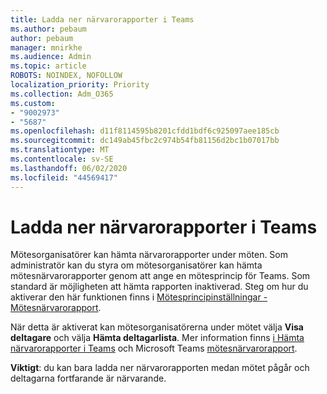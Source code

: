 ```yaml
---
title: Ladda ner närvarorapporter i Teams
ms.author: pebaum
author: pebaum
manager: mnirkhe
ms.audience: Admin
ms.topic: article
ROBOTS: NOINDEX, NOFOLLOW
localization_priority: Priority
ms.collection: Adm_O365
ms.custom:
- "9002973"
- "5687"
ms.openlocfilehash: d11f8114595b8201cfdd1bdf6c925097aee185cb
ms.sourcegitcommit: dc149ab45fbc2c974b54fb81156d2bc1b07017bb
ms.translationtype: MT
ms.contentlocale: sv-SE
ms.lasthandoff: 06/02/2020
ms.locfileid: "44569417"
---
```

# <a name="download-attendance-reports-in-teams"></a>Ladda ner närvarorapporter i Teams

Mötesorganisatörer kan hämta närvarorapporter under möten. Som administratör kan du styra om mötesorganisatörer kan hämta mötesnärvarorapporter genom att ange en mötesprincip för Teams. Som standard är möjligheten att hämta rapporten inaktiverad. Steg om hur du aktiverar den här funktionen finns i [Mötesprincipinställningar - Mötesnärvarorapport](https://docs.microsoft.com/microsoftteams/meeting-policies-in-teams#meeting-policy-settings---meeting-attendance-report).

När detta är aktiverat kan mötesorganisatörerna under mötet välja **Visa deltagare** och välja **Hämta deltagarlista**. Mer information finns [i Hämta närvarorapporter i Teams](https://support.office.com/article/download-attendance-reports-in-teams-ae7cf170-530c-47d3-84c1-3aedac74d310) och Microsoft Teams [mötesnärvarorapport](https://docs.microsoft.com/microsoftteams/teams-analytics-and-reports/meeting-attendance-report).

**Viktigt**: du kan bara ladda ner närvarorapporten medan mötet pågår och deltagarna fortfarande är närvarande.